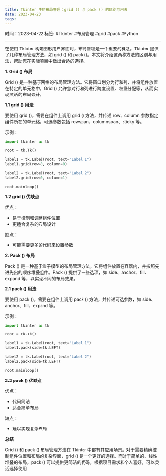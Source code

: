 ```yaml
---
title: Tkinter 中的布局管理：grid () 与 pack () 的区别与用法
date: 2023-04-23
tags: 
---
```


时间：2023-04-22
标签: #Tkinter #布局管理 #grid #pack #Python

---

在使用 Tkinter 构建图形用户界面时，布局管理是一个重要的概念。Tkinter 提供了几种布局管理方法，如 grid () 和 pack ()。本文将介绍这两种方法的区别与用法，帮助您在实际项目中做出合适的选择。

**1. Grid () 布局**

Grid () 是一种基于网格的布局管理方法。它将窗口划分为行和列，并将组件放置在特定的单元格中。Grid () 允许您对行和列进行跨度设置、权重分配等，从而实现灵活的布局设计。

**1.1 grid () 用法**

要使用 grid ()，需要在组件上调用 grid () 方法，并传递 row、column 参数指定组件所在的单元格。可选参数包括 rowspan、columnspan、sticky 等。

示例：

```python
import tkinter as tk

root = tk.Tk()

label1 = tk.Label(root, text="Label 1")
label1.grid(row=0, column=0)

label2 = tk.Label(root, text="Label 2")
label2.grid(row=0, column=1)

root.mainloop()
```

**1.2 grid () 优缺点**

优点：
- 易于控制和调整组件位置
- 更适合复杂的布局设计

缺点：
- 可能需要更多的代码来设置参数

**2. Pack () 布局**

Pack () 是一种基于盒子模型的布局管理方法。它将组件放置在容器内，并按照先进先出的顺序堆叠组件。Pack () 提供了一些选项，如 side、anchor、fill、expand 等，以实现不同的布局效果。

**2.1 pack () 用法**

要使用 pack ()，需要在组件上调用 pack () 方法，并传递可选参数，如 side、anchor、fill、expand 等。

示例：

```python
import tkinter as tk

root = tk.Tk()

label1 = tk.Label(root, text="Label 1")
label1.pack(side=tk.LEFT)

label2 = tk.Label(root, text="Label 2")
label2.pack(side=tk.LEFT)

root.mainloop()
```

**2.2 pack () 优缺点**

优点：
- 代码简洁
- 适合简单布局

缺点：
- 难以实现复杂布局

**总结**

Grid () 和 pack () 布局管理方法在 Tkinter 中都有其应用场景。对于需要精确控制组件位置和布局的复杂界面，grid () 是一个更好的选择。而对于简单的、线性堆叠的布局，pack () 可以提供更简洁的代码。根据项目需求和个人喜好，可以灵活选择使用